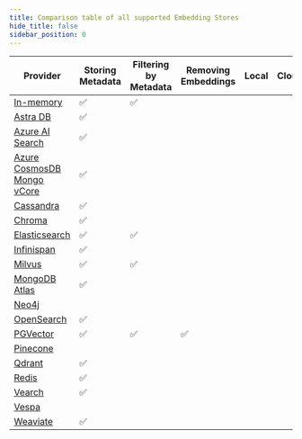 ```yaml
---
title: Comparison table of all supported Embedding Stores
hide_title: false
sidebar_position: 0
---
```


| Provider                                                                              | Storing Metadata | Filtering by Metadata | Removing Embeddings | Local | Cloud |
|---------------------------------------------------------------------------------------|------------------|-----------------------|---------------------|-------|-------|
| [In-memory](/integrations/embedding-stores/in-memory)                                 | ✅                | ✅                     |                     |       |       |
| [Astra DB](/integrations/embedding-stores/astra-db)                                   | ✅                |                       |                     |       |       |
| [Azure AI Search](/integrations/embedding-stores/azure-ai-search)                     | ✅                |                       |                     |       |       |
| [Azure CosmosDB Mongo vCore](/integrations/embedding-stores/azure-cosmos-mongo-vcore) | ✅                |                       |                     |       |       |
| [Cassandra](/integrations/embedding-stores/cassandra)                                 | ✅                |                       |                     |       |       |
| [Chroma](/integrations/embedding-stores/chroma)                                       | ✅                |                       |                     |       |       |
| [Elasticsearch](/integrations/embedding-stores/elasticsearch)                         | ✅                | ✅                     |                     |       |       |
| [Infinispan](/integrations/embedding-stores/infinispan)                               | ✅                |                       |                     |       |       |
| [Milvus](/integrations/embedding-stores/milvus)                                       | ✅                | ✅                     |                     |       |       |
| [MongoDB Atlas](/integrations/embedding-stores/mongodb-atlas)                         | ✅                |                       |                     |       |       |
| [Neo4j](/integrations/embedding-stores/neo4j)                                         |                  |                       |                     |       |       |
| [OpenSearch](/integrations/embedding-stores/opensearch)                               | ✅                |                       |                     |       |       |
| [PGVector](/integrations/embedding-stores/pgvector)                                   | ✅                | ✅                     | ✅                   |       |       |
| [Pinecone](/integrations/embedding-stores/pinecone)                                   |                  |                       |                     |       |       |
| [Qdrant](/integrations/embedding-stores/qdrant)                                       | ✅                |                       |                     |       |       |
| [Redis](/integrations/embedding-stores/redis)                                         | ✅                |                       |                     |       |       |
| [Vearch](/integrations/embedding-stores/vearch)                                       | ✅                |                       |                     |       |       |
| [Vespa](/integrations/embedding-stores/vespa)                                         |                  |                       |                     |       |       |
| [Weaviate](/integrations/embedding-stores/weaviate)                                   | ✅                |                       |                     |       |       |
